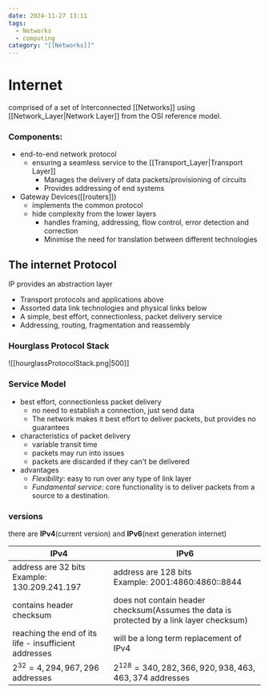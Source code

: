 ```yaml
---
date: 2024-11-27 13:11
tags:
  - Networks
  - computing
category: "[[Networks]]"
---
```

# Internet
comprised of a set of Interconnected [[Networks]] using [[Network_Layer|Network Layer]] from the OSI reference model.
### Components:
- end-to-end network protocol
	- ensuring a seamless service to the [[Transport_Layer|Transport Layer]]
		- Manages the delivery of data packets/provisioning of circuits
		- Provides addressing of end systems 
- Gateway Devices([[routers]])
	- implements the common protocol
	- hide complexity from the lower layers
		- handles framing, addressing, flow control, error detection and correction
		- Minimise the need for translation between different technologies

## The internet Protocol
IP provides an abstraction layer
- Transport protocols and applications above
- Assorted data link technologies and physical links below
- A simple, best effort, connectionless, packet delivery service
- Addressing, routing, fragmentation and reassembly
### Hourglass Protocol Stack
![[hourglassProtocolStack.png|500]]

### Service Model
- best effort, connectionless packet delivery 
	- no need to establish a connection, just send data
	- The network makes it best effort to deliver packets, but provides no guarantees
- characteristics of packet delivery
	- variable transit time
	- packets may run into issues
	- packets are discarded if they can't be delivered
- advantages
	- *Flexibility*: easy to run over any type of link layer
	- *Fundamental service*: core functionality is to deliver packets from a source to a destination.


### versions
there are **IPv4**(current version) and **IPv6**(next generation internet)

| IPv4                                                  | IPv6                                                                                     |
| ----------------------------------------------------- | ---------------------------------------------------------------------------------------- |
| address are 32 bits<br>Example: 130.209.241.197       | address are 128 bits<br>Example: 2001:4860:4860::8844                                    |
| contains header checksum                              | does not contain header checksum(Assumes the data is protected by a link layer checksum) |
| reaching the end of its life - insufficient addresses | will be a long term replacement of IPv4                                                  |
| $2^{32} = 4,294,967,296$ addresses                    | $2^{128} = 340,282,366,920,938,463,463,374$ addresses                                    |
